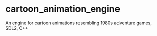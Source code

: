 # cartoon_animation_engine
An engine for cartoon animations resembling 1980s adventure games, SDL2, C++
